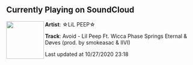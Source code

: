 ## Currently Playing on SoundCloud

[<img align="left" width="100" src="https://i1.sndcdn.com/artworks-000246788241-rguamk-t50x50.jpg">](https://soundcloud.com/lil_peep/lil-peep-feat-wicca-doves-avoid-eq)

**Artist**: ☆LiL PEEP☆ 

**Track**: Avoid - Lil Peep Ft. Wicca Phase Springs Eternal & Døves (prod. by smokeasac & IIVI)

Last updated at 10/27/2020 23:18
